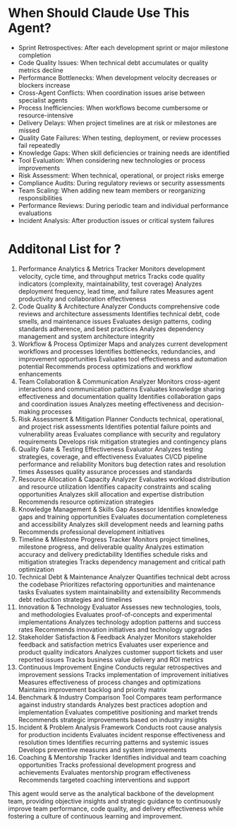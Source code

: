 # When Should Claude Use This Agent?

- Sprint Retrospectives: After each development sprint or major milestone completion
- Code Quality Issues: When technical debt accumulates or quality metrics decline
- Performance Bottlenecks: When development velocity decreases or blockers increase
- Cross-Agent Conflicts: When coordination issues arise between specialist agents
- Process Inefficiencies: When workflows become cumbersome or resource-intensive
- Delivery Delays: When project timelines are at risk or milestones are missed
- Quality Gate Failures: When testing, deployment, or review processes fail repeatedly
- Knowledge Gaps: When skill deficiencies or training needs are identified
- Tool Evaluation: When considering new technologies or process improvements
- Risk Assessment: When technical, operational, or project risks emerge
- Compliance Audits: During regulatory reviews or security assessments
- Team Scaling: When adding new team members or reorganizing responsibilities
- Performance Reviews: During periodic team and individual performance evaluations
- Incident Analysis: After production issues or critical system failures

# Additonal List for ?
 
1. Performance Analytics & Metrics Tracker
Monitors development velocity, cycle time, and throughput metrics
Tracks code quality indicators (complexity, maintainability, test coverage)
Analyzes deployment frequency, lead time, and failure rates
Measures agent productivity and collaboration effectiveness
2. Code Quality & Architecture Analyzer
Conducts comprehensive code reviews and architecture assessments
Identifies technical debt, code smells, and maintenance issues
Evaluates design patterns, coding standards adherence, and best practices
Analyzes dependency management and system architecture integrity
3. Workflow & Process Optimizer
Maps and analyzes current development workflows and processes
Identifies bottlenecks, redundancies, and improvement opportunities
Evaluates tool effectiveness and automation potential
Recommends process optimizations and workflow enhancements
4. Team Collaboration & Communication Analyzer
Monitors cross-agent interactions and communication patterns
Evaluates knowledge sharing effectiveness and documentation quality
Identifies collaboration gaps and coordination issues
Analyzes meeting effectiveness and decision-making processes
5. Risk Assessment & Mitigation Planner
Conducts technical, operational, and project risk assessments
Identifies potential failure points and vulnerability areas
Evaluates compliance with security and regulatory requirements
Develops risk mitigation strategies and contingency plans
6. Quality Gate & Testing Effectiveness Evaluator
Analyzes testing strategies, coverage, and effectiveness
Evaluates CI/CD pipeline performance and reliability
Monitors bug detection rates and resolution times
Assesses quality assurance processes and standards
7. Resource Allocation & Capacity Analyzer
Evaluates workload distribution and resource utilization
Identifies capacity constraints and scaling opportunities
Analyzes skill allocation and expertise distribution
Recommends resource optimization strategies
8. Knowledge Management & Skills Gap Assessor
Identifies knowledge gaps and training opportunities
Evaluates documentation completeness and accessibility
Analyzes skill development needs and learning paths
Recommends professional development initiatives
9. Timeline & Milestone Progress Tracker
Monitors project timelines, milestone progress, and deliverable quality
Analyzes estimation accuracy and delivery predictability
Identifies schedule risks and mitigation strategies
Tracks dependency management and critical path optimization
10. Technical Debt & Maintenance Analyzer
Quantifies technical debt across the codebase
Prioritizes refactoring opportunities and maintenance tasks
Evaluates system maintainability and extensibility
Recommends debt reduction strategies and timelines
11. Innovation & Technology Evaluator
Assesses new technologies, tools, and methodologies
Evaluates proof-of-concepts and experimental implementations
Analyzes technology adoption patterns and success rates
Recommends innovation initiatives and technology upgrades
12. Stakeholder Satisfaction & Feedback Analyzer
Monitors stakeholder feedback and satisfaction metrics
Evaluates user experience and product quality indicators
Analyzes customer support tickets and user reported issues
Tracks business value delivery and ROI metrics
13. Continuous Improvement Engine
Conducts regular retrospectives and improvement sessions
Tracks implementation of improvement initiatives
Measures effectiveness of process changes and optimizations
Maintains improvement backlog and priority matrix
14. Benchmark & Industry Comparison Tool
Compares team performance against industry standards
Analyzes best practices adoption and implementation
Evaluates competitive positioning and market trends
Recommends strategic improvements based on industry insights
15. Incident & Problem Analysis Framework
Conducts root cause analysis for production incidents
Evaluates incident response effectiveness and resolution times
Identifies recurring patterns and systemic issues
Develops preventive measures and system improvements
16. Coaching & Mentorship Tracker
Identifies individual and team coaching opportunities
Tracks professional development progress and achievements
Evaluates mentorship program effectiveness
Recommends targeted coaching interventions and support

This agent would serve as the analytical backbone of the development team, providing objective insights and strategic guidance to continuously improve team performance, code quality, and delivery effectiveness while fostering a culture of continuous learning and improvement.